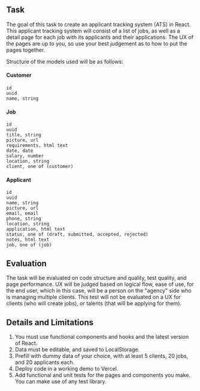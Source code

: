 ## Task

The goal of this task to create an applicant tracking system (ATS) in React. This applicant tracking system will consist of a list of jobs, as well as a detail page for each job with its applicants and their applications. The UX of the pages are up to you, so use your best judgement as to how to put the pages together.

Structure of the models used will be as follows:

#### Customer
```
id
uuid
name, string
```

#### Job
```
id
uuid
title, string
picture, url
requirements, html text
date, date
salary, number
location, string
client, one of (customer)
```

#### Applicant
```
id
uuid
name, string
picture, url
email, email
phone, string
location, string
application, html text
status, one of (draft, submitted, accepted, rejected)
notes, html text
job, one of (job)
```

## Evaluation

The task will be evaluated on code structure and quality, test quality, and page performance. UX will be judged based on logical flow, ease of use, for the end user, which in this case, will be a person on the "agency" side who is managing multiple clients. This test will not be evaluated on a UX for clients (who will create jobs), or talents (that will be applying for them).

## Details and Limitations

1. You must use functional components and hooks and the latest version of React.
1. Data must be editable, and saved to LocalStorage.
1. Prefill with dummy data of your choice, with at least 5 clients, 20 jobs, and 20 applicants each.
1. Deploy code in a working demo to Vercel. 
1. Add functional and unit tests for the pages and components you make. You can make use of any test library.
